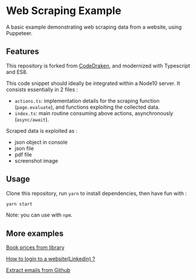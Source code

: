 # Web Scraping Example

A basic example demonstrating web scraping data from a website, using Puppeteer.

## Features

This repository is forked from [CodeDraken](https://github.com/CodeDraken/puppeteer-example), and modernized with Typescript and ES8.

This code snippet should ideally be integrated within a Node10 server.
It consists essentially in 2 files :

- `actions.ts`: implementation details for the scraping function (`page.evaluate`), and functions exploiting the collected data.
- `index.ts`: main routine consuming above actions, asynchronously (`async/await`).

Scraped data is exploited as :

- json object in console
- json file
- pdf file
- screenshot image

## Usage

Clone this repository, run `yarn` to install dependencies, then have fun with :

```sh
yarn start
```

Note: you can use with `npm`.

## More examples

[Book prices from library](https://www.smooth-code.com/articles/scraper-le-web-avec-puppeteer)

[How to login to a website(Linkedin) ?](https://browsee.io/blog/web-scraper-using-puppeteer-how-to-login-to-a-website#q2howtologintolinkedin)

[Extract emails from Github](https://medium.com/@e_mad_ehsan/getting-started-with-puppeteer-and-chrome-headless-for-web-scrapping-6bf5979dee3e)
